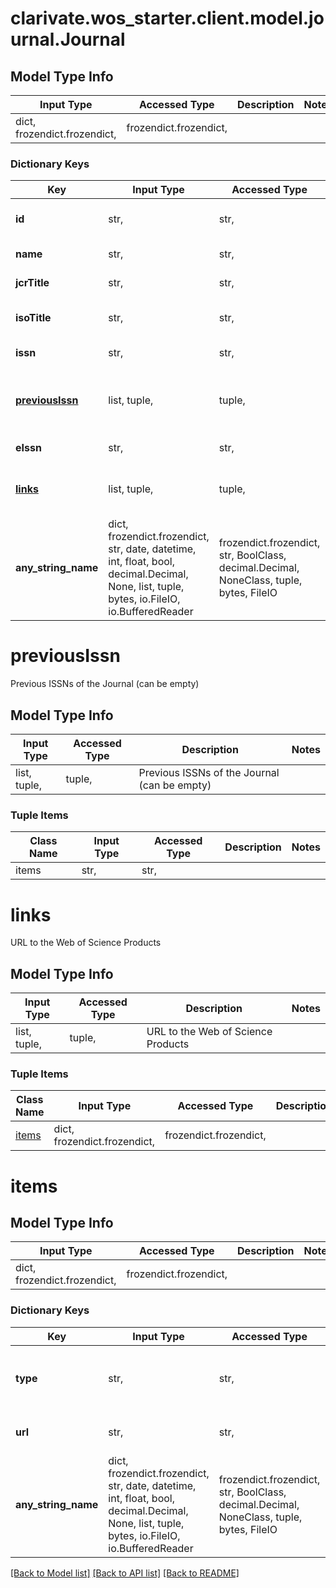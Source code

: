 # clarivate.wos_starter.client.model.journal.Journal

## Model Type Info
Input Type | Accessed Type | Description | Notes
------------ | ------------- | ------------- | -------------
dict, frozendict.frozendict,  | frozendict.frozendict,  |  | 

### Dictionary Keys
Key | Input Type | Accessed Type | Description | Notes
------------ | ------------- | ------------- | ------------- | -------------
**id** | str,  | str,  | Journal unique identifier | [optional] 
**name** | str,  | str,  | Journal full name | [optional] 
**jcrTitle** | str,  | str,  | Journal JCR abbreviation | [optional] 
**isoTitle** | str,  | str,  | Journal title in (ISO format) | [optional] 
**issn** | str,  | str,  | Journal ISSN | [optional] 
**[previousIssn](#previousIssn)** | list, tuple,  | tuple,  | Previous ISSNs of the Journal (can be empty) | [optional] 
**eIssn** | str,  | str,  | Journal eISSN | [optional] 
**[links](#links)** | list, tuple,  | tuple,  | URL to the Web of Science Products | [optional] 
**any_string_name** | dict, frozendict.frozendict, str, date, datetime, int, float, bool, decimal.Decimal, None, list, tuple, bytes, io.FileIO, io.BufferedReader | frozendict.frozendict, str, BoolClass, decimal.Decimal, NoneClass, tuple, bytes, FileIO | any string name can be used but the value must be the correct type | [optional]

# previousIssn

Previous ISSNs of the Journal (can be empty)

## Model Type Info
Input Type | Accessed Type | Description | Notes
------------ | ------------- | ------------- | -------------
list, tuple,  | tuple,  | Previous ISSNs of the Journal (can be empty) | 

### Tuple Items
Class Name | Input Type | Accessed Type | Description | Notes
------------- | ------------- | ------------- | ------------- | -------------
items | str,  | str,  |  | 

# links

URL to the Web of Science Products

## Model Type Info
Input Type | Accessed Type | Description | Notes
------------ | ------------- | ------------- | -------------
list, tuple,  | tuple,  | URL to the Web of Science Products | 

### Tuple Items
Class Name | Input Type | Accessed Type | Description | Notes
------------- | ------------- | ------------- | ------------- | -------------
[items](#items) | dict, frozendict.frozendict,  | frozendict.frozendict,  |  | 

# items

## Model Type Info
Input Type | Accessed Type | Description | Notes
------------ | ------------- | ------------- | -------------
dict, frozendict.frozendict,  | frozendict.frozendict,  |  | 

### Dictionary Keys
Key | Input Type | Accessed Type | Description | Notes
------------ | ------------- | ------------- | ------------- | -------------
**type** | str,  | str,  | The type of URL that describes the product and page | [optional] 
**url** | str,  | str,  | URL of Web of Science Product | [optional] 
**any_string_name** | dict, frozendict.frozendict, str, date, datetime, int, float, bool, decimal.Decimal, None, list, tuple, bytes, io.FileIO, io.BufferedReader | frozendict.frozendict, str, BoolClass, decimal.Decimal, NoneClass, tuple, bytes, FileIO | any string name can be used but the value must be the correct type | [optional]

[[Back to Model list]](../../README.md#documentation-for-models) [[Back to API list]](../../README.md#documentation-for-api-endpoints) [[Back to README]](../../README.md)

